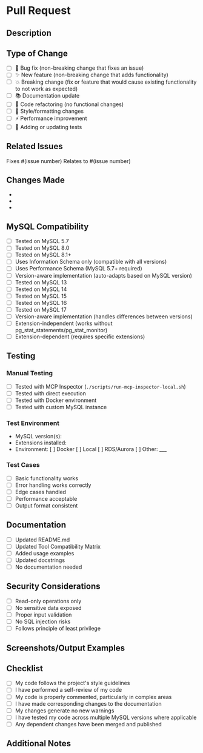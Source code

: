 # Pull Request

## Description
<!-- Briefly describe what this PR does -->

## Type of Change
<!-- Mark the relevant option with an "x" -->
- [ ] 🐛 Bug fix (non-breaking change that fixes an issue)
- [ ] ✨ New feature (non-breaking change that adds functionality)
- [ ] 💥 Breaking change (fix or feature that would cause existing functionality to not work as expected)
- [ ] 📚 Documentation update
- [ ] 🔧 Code refactoring (no functional changes)
- [ ] 🎨 Style/formatting changes
- [ ] ⚡ Performance improvement
- [ ] 🧪 Adding or updating tests

## Related Issues
<!-- Link to related issues using # -->
Fixes #(issue number)
Relates to #(issue number)

## Changes Made
<!-- List the main changes in this PR -->
- 
- 
- 

## MySQL Compatibility
<!-- Mark all that apply with an "x" -->
- [ ] Tested on MySQL 5.7
- [ ] Tested on MySQL 8.0
- [ ] Tested on MySQL 8.1+ 
- [ ] Uses Information Schema only (compatible with all versions)
- [ ] Uses Performance Schema (MySQL 5.7+ required)
- [ ] Version-aware implementation (auto-adapts based on MySQL version)
- [ ] Tested on MySQL 13
- [ ] Tested on MySQL 14
- [ ] Tested on MySQL 15
- [ ] Tested on MySQL 16
- [ ] Tested on MySQL 17
- [ ] Version-aware implementation (handles differences between versions)
- [ ] Extension-independent (works without pg_stat_statements/pg_stat_monitor)
- [ ] Extension-dependent (requires specific extensions)

## Testing
<!-- Describe how you tested your changes -->
### Manual Testing
- [ ] Tested with MCP Inspector (`./scripts/run-mcp-inspector-local.sh`)
- [ ] Tested with direct execution
- [ ] Tested with Docker environment
- [ ] Tested with custom MySQL instance

### Test Environment
- MySQL version(s): 
- Extensions installed: 
- Environment: [ ] Docker [ ] Local [ ] RDS/Aurora [ ] Other: ___

### Test Cases
<!-- List specific test cases or scenarios -->
- [ ] Basic functionality works
- [ ] Error handling works correctly
- [ ] Edge cases handled
- [ ] Performance acceptable
- [ ] Output format consistent

## Documentation
<!-- Mark all that apply with an "x" -->
- [ ] Updated README.md
- [ ] Updated Tool Compatibility Matrix
- [ ] Added usage examples
- [ ] Updated docstrings
- [ ] No documentation needed

## Security Considerations
<!-- Mark all that apply with an "x" -->
- [ ] Read-only operations only
- [ ] No sensitive data exposed
- [ ] Proper input validation
- [ ] No SQL injection risks
- [ ] Follows principle of least privilege

## Screenshots/Output Examples
<!-- If applicable, add screenshots or example outputs -->

## Checklist
<!-- Mark completed items with an "x" -->
- [ ] My code follows the project's style guidelines
- [ ] I have performed a self-review of my code
- [ ] My code is properly commented, particularly in complex areas
- [ ] I have made corresponding changes to the documentation
- [ ] My changes generate no new warnings
- [ ] I have tested my code across multiple MySQL versions where applicable
- [ ] Any dependent changes have been merged and published

## Additional Notes
<!-- Add any additional notes, concerns, or context -->
